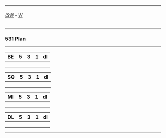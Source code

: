 
---

###### [改善](https://github.com/ttltrk/0C/blob/master/README.MD) - [W](https://github.com/ttltrk/ELSE/blob/master/PWR/PWR.MD)

---

### 531 Plan

---

| BE|  5|  3|  1| dl| 
|---|---|---|---|---| 
|   |   |   |   |   | 
|   |   |   |   |   | 
|   |   |   |   |   | 

| SQ|  5|  3|  1| dl| 
|---|---|---|---|---| 
|   |   |   |   |   | 
|   |   |   |   |   | 
|   |   |   |   |   | 

| MI|  5|  3|  1| dl| 
|---|---|---|---|---| 
|   |   |   |   |   | 
|   |   |   |   |   | 
|   |   |   |   |   |

| DL|  5|  3|  1| dl| 
|---|---|---|---|---| 
|   |   |   |   |   | 
|   |   |   |   |   | 
|   |   |   |   |   | 


---
